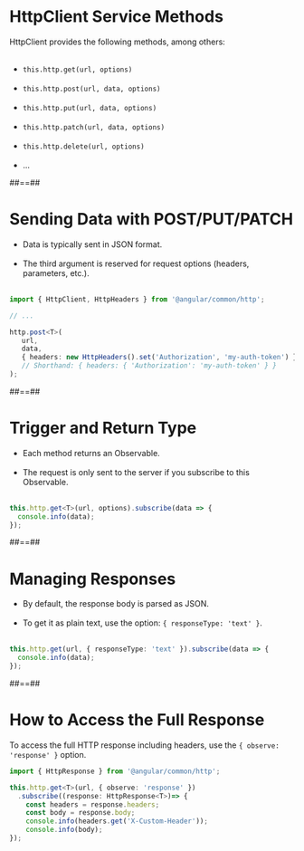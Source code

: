 <!-- .slide -->
# HttpClient Service Methods
HttpClient provides the following methods, among others:<br/><br/>

- `this.http.get(url, options)`<br/><br/>
- `this.http.post(url, data, options)`<br/><br/>
- `this.http.put(url, data, options)`<br/><br/>
- `this.http.patch(url, data, options)`<br/><br/>
- `this.http.delete(url, options)`<br/><br/>
- ...

##==##
<!-- .slide: class="with-code inconsolata" -->
# Sending Data with POST/PUT/PATCH

- Data is typically sent in JSON format.<br/><br/>
- The third argument is reserved for request options (headers, parameters, etc.).<br/><br/>

```typescript
import { HttpClient, HttpHeaders } from '@angular/common/http';

// ...

http.post<T>(
   url,
   data,
   { headers: new HttpHeaders().set('Authorization', 'my-auth-token') }
   // Shorthand: { headers: { 'Authorization': 'my-auth-token' } }
);
```
<!-- .element: class="big-code" -->

##==##
<!-- .slide: class="with-code inconsolata" -->
# Trigger and Return Type

- Each method returns an Observable.<br/><br/>
- The request is only sent to the server if you subscribe to this Observable.<br/><br/>

```typescript
this.http.get<T>(url, options).subscribe(data => { 
  console.info(data);
});
```
<!-- .element: class="big-code" -->

##==##

<!-- .slide: class="with-code inconsolata" -->
# Managing Responses

- By default, the response body is parsed as JSON.<br/><br/>
- To get it as plain text, use the option: `{ responseType: 'text' }`.<br/><br/>

```typescript
this.http.get(url, { responseType: 'text' }).subscribe(data => {
  console.info(data);
});
```
<!-- .element: class="big-code" -->

##==##
<!-- .slide: class="with-code inconsolata" -->
# How to Access the Full Response

To access the full HTTP response including headers, use the `{ observe: 'response' }` option.

```typescript
import { HttpResponse } from '@angular/common/http';

this.http.get<T>(url, { observe: 'response' })
  .subscribe((response: HttpResponse<T>)=> {
    const headers = response.headers;
    const body = response.body;
    console.info(headers.get('X-Custom-Header'));
    console.info(body);
});
```
<!-- .element: class="big-code" -->
